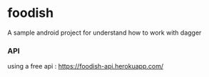 # foodish

A sample android project for understand how to work with dagger

### API

using a free api : https://foodish-api.herokuapp.com/


